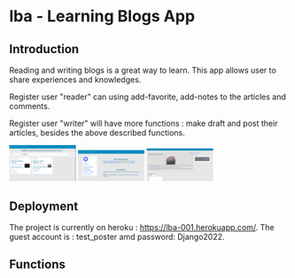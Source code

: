 # lba - Learning Blogs App

## Introduction

  <p>Reading and writing blogs is a great way to learn. This app allows user to share experiences and knowledges.</p> 
  </p>Register user "reader" can using add-favorite, add-notes to the articles and comments.</p>
  </p>Register user "writer" will have more functions : make draft and post their articles, besides the above described functions.</p>
<img src="uploads/lba-01.png" width="120"/>
<img src="uploads/lba-02.png" width="120"/>
<img src="uploads/lba-03.png" width="120"/>

## Deployment

The project is currently on heroku : https://lba-001.herokuapp.com/. The guest account is : test_poster amd password: Django2022.

## Functions
